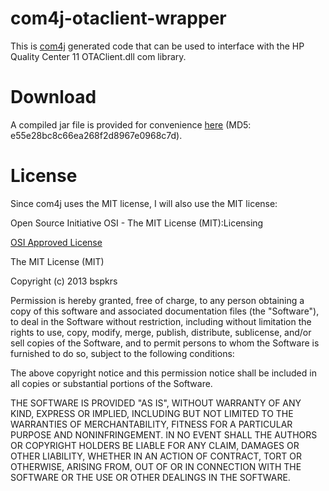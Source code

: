 com4j-otaclient-wrapper
=======================

This is [com4j](https://github.com/kohsuke/com4j) generated code that can be used to interface with the HP Quality Center 11 OTAClient.dll com library.

Download
========
A compiled jar file is provided for convenience [here](http://bspk.rs/foss/OTAClient.jar) (MD5: e55e28bc8c66ea268f2d8967e0968c7d).

License
=======
Since com4j uses the MIT license, I will also use the MIT license:

Open Source Initiative OSI - The MIT License (MIT):Licensing 

[OSI Approved License](http://opensource.org/licenses/MIT)

The MIT License (MIT)

Copyright (c) 2013 bspkrs

Permission is hereby granted, free of charge, to any person obtaining a copy of this software and associated documentation files (the "Software"), to deal in the Software without restriction, including without limitation the rights to use, copy, modify, merge, publish, distribute, sublicense, and/or sell copies of the Software, and to permit persons to whom the Software is furnished to do so, subject to the following conditions:

The above copyright notice and this permission notice shall be included in all copies or substantial portions of the Software.

THE SOFTWARE IS PROVIDED "AS IS", WITHOUT WARRANTY OF ANY KIND, EXPRESS OR IMPLIED, INCLUDING BUT NOT LIMITED TO THE WARRANTIES OF MERCHANTABILITY, FITNESS FOR A PARTICULAR PURPOSE AND NONINFRINGEMENT. IN NO EVENT SHALL THE AUTHORS OR COPYRIGHT HOLDERS BE LIABLE FOR ANY CLAIM, DAMAGES OR OTHER LIABILITY, WHETHER IN AN ACTION OF CONTRACT, TORT OR OTHERWISE, ARISING FROM, OUT OF OR IN CONNECTION WITH THE SOFTWARE OR THE USE OR OTHER DEALINGS IN THE SOFTWARE.
